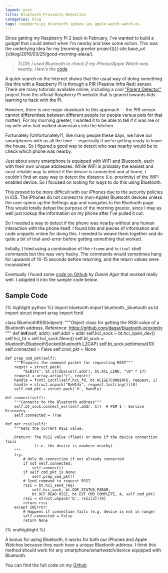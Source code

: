 ```yaml
---
layout: post
title: Bluetooth Proximity Detection
categories: blog
tags: raspberry-pi bluetooth iphone ios apple-watch watch-os
---
```

Since getting my Raspberry Pi 2 back in February, I've wanted to build a gadget that could detect when I'm nearby and take some action. This was the underlying idea for my [morning greeter project]({{ site.base_url }}/blog/2016/03/25/good-morning-alexa/).

> *TLDR; I used Bluetooth to check if my iPhone/Apple Watch was nearby. Here's the [code](#sample-code)*.

A quick search on the Internet shows that the usual way of doing something like this with a Raspberry Pi is through a PIR (Passive Infra Red) sensor. There are many tutorials available online, including a cool ["Parent Detector"](https://www.raspberrypi.org/learning/parent-detector/worksheet/) project from the official Raspberry Pi website that is geared towards kids learning to hack with the Pi.

However, there is one major drawback to this approach -- the PIR sensor cannot differentiate between different people (or people versus pets for that matter). For my morning greeter, I wanted it to be able to tell if it was me or my wife who had walked downstairs into the kitchen.

Fortunately (Unfortunately?), like many people these days, we have our smartphones with us all the time -- especially if we're getting ready to leave the house. So I figured a good way to detect who was nearby would be to check which phone was nearby.

Just about every smartphone is equipped with WiFi and Bluetooth, each with their own unique addresses. While WiFi is probably the easiest and most reliable way to detect if the device is connected and at home, I couldn't find an easy way to detect the distance (i.e. proximity) of the WiFi enabled device. So I focused on looking for ways to do this using Bluetooth. 

This proved to be more difficult with our iPhones due to the security policies in iOS. The iPhones do not connect to (non-Apple) Bluetooth devices unless the user opens up the Settings app and navigates to the Bluetooth page. This would totally defeat the purpose of the morning greeter, since I may as well just lookup the information on my phone after I've pulled it out.

So I needed a way to detect if the phone was nearby without any human interaction with the phone itself. I found bits and pieces of information and code snippets online for doing this. I needed to weave them together and do quite a bit of trial-and-error before getting something that worked.

Initially, I tried using a combination of the `rfcomm` and `hcitool` shell commands but this was very hacky. The commands would sometimes hang for upwards of 10-15 seconds before returning, and the return values were inconsistent.

Eventually I found some [code on Github](https://github.com/dagar/bluetooth-proximity) by *Daniel Agar* that worked really well. I adapted it into the sample code below.

## Sample Code

{% highlight python %}
import bluetooth
import bluetooth._bluetooth as bt
import struct
import array
import fcntl


class BluetoothRSSI(object):
    """Object class for getting the RSSI value of a Bluetooth address.
    Reference: https://github.com/dagar/bluetooth-proximity
    """
    def __init__(self, addr):
        self.addr = addr
        self.hci_sock = bt.hci_open_dev()
        self.hci_fd = self.hci_sock.fileno()
        self.bt_sock = bluetooth.BluetoothSocket(bluetooth.L2CAP)
        self.bt_sock.settimeout(10)
        self.connected = False
        self.cmd_pkt = None

    def prep_cmd_pkt(self):
        """Prepares the command packet for requesting RSSI"""
        reqstr = struct.pack(
            "6sB17s", bt.str2ba(self.addr), bt.ACL_LINK, "\0" * 17)
        request = array.array("c", reqstr)
        handle = fcntl.ioctl(self.hci_fd, bt.HCIGETCONNINFO, request, 1)
        handle = struct.unpack("8xH14x", request.tostring())[0]
        self.cmd_pkt = struct.pack('H', handle)

    def connect(self):
        """Connects to the Bluetooth address"""
        self.bt_sock.connect_ex((self.addr, 1))  # PSM 1 - Service Discovery
        self.connected = True

    def get_rssi(self):
        """Gets the current RSSI value.

        @return: The RSSI value (float) or None if the device connection fails
                 (i.e. the device is nowhere nearby).
        """
        try:
            # Only do connection if not already connected
            if not self.connected:
                self.connect()
            if self.cmd_pkt is None:
                self.prep_cmd_pkt()
            # Send command to request RSSI
            rssi = bt.hci_send_req(
                self.hci_sock, bt.OGF_STATUS_PARAM,
                bt.OCF_READ_RSSI, bt.EVT_CMD_COMPLETE, 4, self.cmd_pkt)
            rssi = struct.unpack('b', rssi[3])[0]
            return rssi
        except IOError:
            # Happens if connection fails (e.g. device is not in range)
            self.connected = False
            return None
{% endhighlight %}

A bonus for using Bluetooth, it works for both our iPhones and Apple Watches because they each have a unique Bluetooth address. I think this method should work for any smartphone/smartwatch/device equipped with Bluetooth.

You can find the full code on my [Github](https://github.com/ewenchou/bluetooth-proximity)
